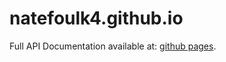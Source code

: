 # natefoulk4.github.io

Full API Documentation available at: [github pages](https://www.natefoulk4.github.io/demo/html).  
